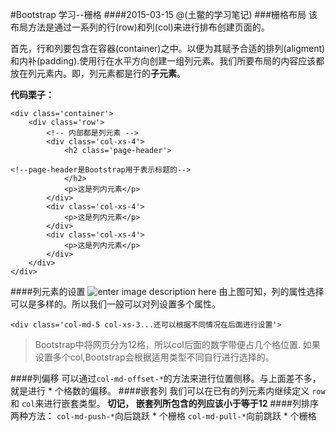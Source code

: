 #Bootstrap 学习--栅格
####2015-03-15
@(土鳖的学习笔记)
###栅格布局
    该布局方法是通过一系列的行(row)和列(col)来进行排布创建页面的。

    
首先，行和列要包含在容器(container)之中。以便为其赋予合适的排列(aligment)和内补(padding).使用行在水平方向创建一组列元素。我们所要布局的内容应该都放在列元素内。即，列元素都是行的**子元素**。

**代码栗子：**
```
<div class='container'>
    <div class='row'> 
        <!-- 内部都是列元素 -->
        <div class='col-xs-4'>
            <h2 class='page-header'>
                
<!--page-header是Bootstrap用于表示标题的-->
            </h2>
            <p>这是列内元素</p>
        </div>
        <div class='col-xs-4'>
            <p>这是列内元素</p>
        </div>
        <div class='col-xs-4'>
            <p>这是列内元素</p>
        </div>
    </div>
</div>

```
####列元素的设置
![enter image description here][1]
由上图可知，列的属性选择可以是多样的。所以我们一般可以对列设置多个属性。

`<div class='col-md-5 col-xs-3...还可以根据不同情况在后面进行设置'>`

>Bootstrap中将网页分为12格，所以col后面的数字带便占几个格位置.
如果设置多个col,Bootstrap会根据适用类型不同自行进行选择的。

####列偏移
可以通过`col-md-offset-*`的方法来进行位置侧移。与上面差不多，就是进行 * 个格数的偏移。
####嵌套列
我们可以在已有的列元素内继续定义 `row` 和 `col`来进行嵌套类型。
**切记， 嵌套列所包含的列应该小于等于12**
####列排序
两种方法：
`col-md-push-*`向后跳跃 * 个栅格
`col-md-pull-*`向前跳跃 * 个栅格

  [1]: http://images.cnitblog.com/blog/401119/201311/03180040-3aa5f467848c4e67a02bb7d7f3138492.png
  